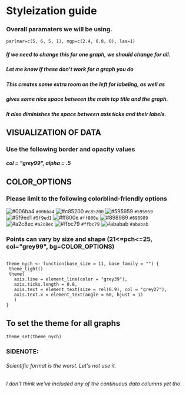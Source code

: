 # Styleization guide


### Overall paramaters we will be using.  
```
par(mar=c(5, 6, 5, 1), mgp=c(2.4, 0.8, 0), las=1)
```

##### If we need to change this for one graph, we should change for all.  
##### Let me know if these don't work for a graph you do
##### This creates some extra room on the left for labeling, as well as
##### gives some nice space between the main top title and the graph.
##### It also diminishes the space between axis ticks and their labels.

## VISUALIZATION OF DATA

### Use the following border and opacity values

##### col = "grey99", alpha = .5

## COLOR_OPTIONS
### Please limit to the following colorblind-friendly options
![#006ba4](https://placehold.it/15/006ba4/000000?text=+) `#006ba4` ![#c85200](https://placehold.it/15/c85200/000000?text=+) `#c85200` ![#595959](https://placehold.it/15/595959/000000?text=+) `#595959`  
![#5f9ed1](https://placehold.it/15/5f9ed1/000000?text=+) `#5f9ed1` ![#ff800e](https://placehold.it/15/ff800e/000000?text=+) `#ff800e` ![#898989](https://placehold.it/15/898989/000000?text=+) `#898989`  
![#a2c8ec](https://placehold.it/15/a2c8ec/000000?text=+) `#a2c8ec` ![#ffbc79](https://placehold.it/15/ffbc79/000000?text=+) `#ffbc79` ![#ababab](https://placehold.it/15/ababab/000000?text=+) `#ababab`  



### Points can vary by size and shape (21<=pch<=25, col="grey99", bg=COLOR_OPTIONS)

```

theme_nych <- function(base_size = 11, base_family = "") {
 theme_light() 
 theme(
   axis.line = element_line(color = "grey39"),
   axis.ticks.length = 0.8,
   axis.text = element_text(size = rel(0.9), col = "grey27"), 
   axis.text.x = element_text(angle = 60, hjust = 1)
   )
}

```


## To set the theme for all graphs

```
theme_set(theme_nych)
```


### SIDENOTE:
###### Scientific format is the worst.  Let's not use it.
###### I don't think we've included any of the continuous data columns yet tho
